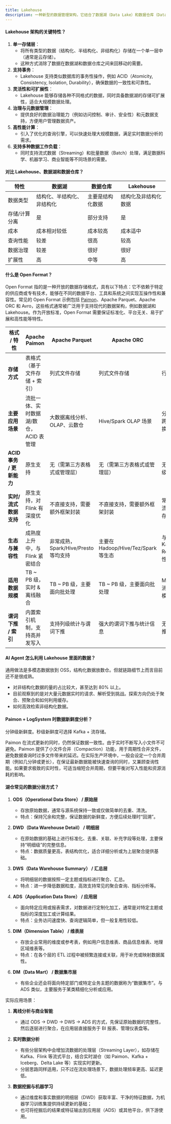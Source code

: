 ```yaml
---
title: Lakehouse
description: 一种新型的数据管理架构，它结合了数据湖（Data Lake）和数据仓库（Data Warehouse）的优点，为现代数据分析和管理提供了一个统一的平台。
---
```


#### Lakehouse 架构的关键特性？

1. **单一存储层**：
   - 将所有类型的数据（结构化、半结构化、非结构化）存储在一个单一层中（通常是云存储）。
   - 这种方式消除了数据在数据湖和数据仓库之间来回移动的需要。
2. **支持事务**：
   - Lakehouse 支持类似数据库的事务性操作，例如 ACID（Atomicity, Consistency, Isolation, Durability），确保数据的一致性和可靠性。
3. **灵活性和可扩展性**：
   - Lakehouse 能够存储各种不同格式的数据，同时具备数据湖的存储可扩展性，适合大规模数据处理。
4. **治理与元数据管理**：
   - 提供良好的数据治理能力（例如访问控制、审计、安全性）和元数据支持，方便用户管理数据资产。
5. **高性能计算**：
   - 引入了优化的查询引擎，可以快速处理大规模数据，满足实时数据分析的需求。
6. **支持多种数据工作负载**：
   - 同时支持流式数据（Streaming）和批量数据（Batch）处理，满足数据科学、机器学习、商业智能等不同场景的需要。

#### 对比 Lakehouse、数据湖和数据仓库？

| **特性**       | **数据湖**                  | **数据仓库**             | **Lakehouse**            |
|----------------|-----------------------------|--------------------------|--------------------------|
| 数据类型       | 结构化、半结构化、非结构化 | 主要是结构化数据         | 结构化及非结构化数据    |
| 存储/计算分离  | 是                          | 部分支持                 | 是                      |
| 成本           | 成本相对较低                | 成本较高                 | 成本适中                |
| 查询性能       | 较差                        | 很高                     | 较高                    |
| 数据治理       | 较差                        | 很好                     | 很好                    |
| 扩展性         | 高                          | 中等                     | 高                      |

#### 什么是 Open Format？

Open Format 指的是一种开放的数据存储格式，具有以下特点：它不依赖于特定的供应商或专有技术，能够在不同的数据平台、工具和系统之间实现互操作性和兼容性。常见的 Open Format 示例包括 [Paimon](https://paimon.apache.org/)、Apache Parquet、Apache ORC 和 Avro，这些格式通常被广泛用于支持现代的数据架构，例如数据湖和 Lakehouse。作为开放标准，Open Format 需要保证标准化、平台无关、易于扩展和高性能等特性。

| 格式 / 特性                 | **Apache Paimon**                                           | **Apache Parquet**                 | **Apache ORC**                    | **Avro**                       |
|----------------------------|-------------------------------------------------------------|------------------------------------|------------------------------------|--------------------------------|
| **存储方式**               | 表格式 （基于文件存储 + 索引）                                | 列式文件存储                       | 列式文件存储                       | 行式文件存储                   |
| **主要应用场景**           | 流批一体、实时数据湖/数仓，ACID 表管理                       | 大数据离线分析、OLAP、云数仓        | Hive/Spark OLAP 场景               | 分布式消息、跨服务数据交换     |
| **ACID 事务 / 更新能力**   | 原生支持                                                    | 无（需第三方表格式或管理层）        | 无（需第三方表格式或管理层）        | 无（主要是行级序列化）          |
| **实时/流式数据支持**      | 原生支持，对 Flink 有深度优化                               | 不直接支持，需要额外框架封装         | 不直接支持，需要额外框架封装         | 常用于消息流，但无列式存储优势 |
| **生态与兼容性**           | 成熟度上升中，与 Flink 紧密结合                              | 非常成熟，Spark/Hive/Presto 等均支持 | 主要在 Hadoop/Hive/Tez/Spark 等生态 | 与 Kafka/Schema Registry 兼容性佳  |
| **适用数据规模**           | TB ~ PB 级，实时 & 离线融合                                  | TB ~ PB 级，主要面向批处理          | TB ~ PB 级，主要面向批处理          | MB ~ GB 级，消息或中小规模数据 |
| **谓词下推 / 索引**        | 内置索引机制，支持高并发写入                               | 支持列级统计与谓词下推               | 强大的谓词下推与统计信息            | 无列式谓词下推                |

#### AI Agent 怎么利用 Lakehouse 里面的数据？

通用做法是多模态数据放到 OSS，结构化数据放数仓。但就链路细节上而言目前还不是很成熟。

* 对非结构化数据的量的占比较大，甚至达到 80% 以上。
* 目前观察到的是对大量元数据实时的请求、解析受到挑战。探索方向仍处于聚合、预聚合和如何利用缓存。
* 如何高效检索非结构化数据。

#### Paimon + LogSystem 时数据新鲜度分析？

分钟级新鲜度。秒级新鲜度可选择 Kafka + 流存储。

Paimon 在流式更新的同时，仍然保证数据一致性。由于实时不断写入小文件不可避免。Paimon 提供了小文件合并（Compaction）功能，用于周期性合并文件，避免数据查询时过多文件带来的延迟。在实际生产环境中，一般会设定一个合并周期（例如几分钟或更长），在保证最新数据能被快速查询的同时，又兼顾查询性能。如果要求极致的实时性，可适当缩短合并周期，但要平衡对写入性能和资源消耗的影响。

#### 湖仓常见的数据分层方式？

1. **ODS（Operational Data Store） / 原始层**  
   - 存放原始数据，通常与源系统保持一致或仅做简单的去重、清洗。  
   - 特点：保持冗余和完整，保证数据的新鲜度，方便后续处理时“回溯”。

2. **DWD（Data Warehouse Detail） / 明细层**  
   - 在原始数据的基础上进行标准化、去重、关联、补充字段等处理，主要保持“明细级”的完整信息。  
   - 特点：数据质量更高，表结构优化，适合详细分析或为上层聚合提供基础。

3. **DWS（Data Warehouse Summary） / 汇总层**  
   - 将明细层的数据按照一定主题或指标进行聚合、汇总。  
   - 特点：进一步降低数据粒度，高效支持常见的聚合查询、指标分析等。

4. **ADS（Application Data Store） / 应用层**  
   - 面向特定应用或报表需求，对数据进行定制化加工，通常是对特定主题或指标的深度加工或计算结果。  
   - 特点：业务访问速度快、查询逻辑简单，但一般复用性较低。

5. **DIM（Dimension Table） / 维表层**  
   - 存放企业常用的维度或参考表，例如用户信息维表、商品信息维表、地理区域维表等。  
   - 特点：在各个层的 ETL 过程中被频繁连接或关联，用于补充或映射数据属性。

6. **DM（Data Mart） / 数据集市层**  
   - 有些企业还会将面向特定部门或特定业务主题的数据称为“数据集市”。与 ADS 类似，主要服务于某类精细化分析或应用。

实际应用场景：

1. **离线分析与商业智能**  
   - 通过 ODS → DWD → DWS → ADS 的方式，先保证原始数据的完整性，然后逐层进行聚合，在应用层直接服务于 BI 报表、管理仪表盘等。

2. **实时数据分析**  
   - 有些分层架构中会增加流数据的处理层（Streaming Layer），如存储在 Kafka、Flink 等流式平台，结合实时湖仓（如 Paimon、Kafka + Iceberg、Delta Lake 等）实现实时更新。  
   - 分层思路同样适用，只不过在流处理场景下，数据处理频率更高、延迟更低。

3. **数据挖掘与机器学习**  
   - 通过维度和事实数据的明细层（DWD）获取丰富、干净的特征数据，为机器学习训练集提供持续更新的基础；  
   - 也可将挖掘后的结果或特征输出到应用层（ADS）或其他平台，供下游使用。
